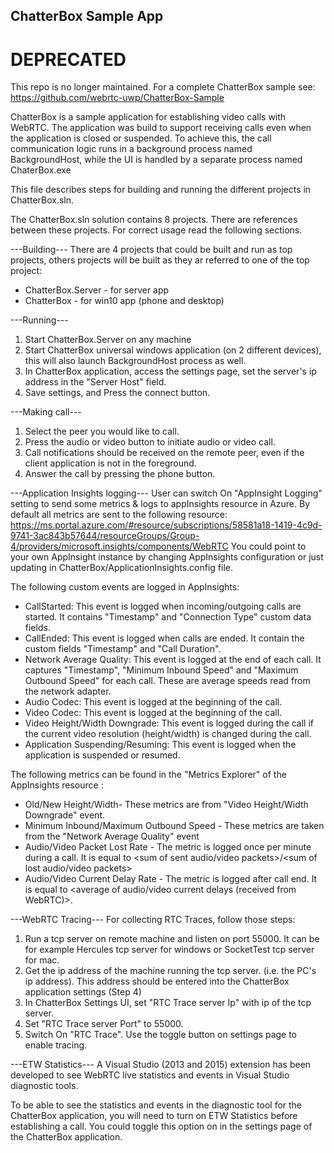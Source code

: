 ChatterBox Sample App
---------------------

# DEPRECATED
This repo is no longer maintained.  For a complete ChatterBox sample see: https://github.com/webrtc-uwp/ChatterBox-Sample

ChatterBox is a sample application for establishing video calls with WebRTC.
The application was build to support receiving calls even when the application is closed or suspended.
To achieve this, the call communication logic runs in a background process named BackgroundHost, while
the UI is handled by a separate process named ChaterBox.exe



This file describes steps for building and running the different projects in ChatterBox.sln.

The ChatterBox.sln solution contains 8 projects.
There are references between these projects. For correct usage read the following sections.

---Building---
There are 4 projects that could be built and run as top projects, others projects will be built as they ar referred to one of the top project:
- ChatterBox.Server             - for server app
- ChatterBox   					- for win10 app (phone and desktop)


---Running---
1. Start ChatterBox.Server on any machine
2. Start ChatterBox universal windows application (on 2 different devices), this will also launch BackgroundHost process as well.
3. In ChatterBox application, access the settings page, set the server's ip address in the "Server Host" field.
4. Save settings, and Press the connect button.


---Making call---
1. Select the peer you would like to call.
2. Press the audio or video button to initiate audio or video call.
3. Call notifications should be received on the remote peer, even if the client application is not in the foreground.
4. Answer the call by pressing the phone button.


---Application Insights logging---
User can switch On "AppInsight Logging" setting to send some metrics & logs to appInsights resource in Azure.
By default all metrics are sent to the following resource:
https://ms.portal.azure.com/#resource/subscriptions/58581a18-1419-4c9d-9741-3ac843b57644/resourceGroups/Group-4/providers/microsoft.insights/components/WebRTC
You could point to your own AppInsight instance by changing AppInsights configuration or
just updating <InstrumentationKey> in ChatterBox/ApplicationInsights.config file.

The following custom events are logged in AppInsights:
 - CallStarted:              This event is logged when incoming/outgoing calls are started. It contains "Timestamp" and
                             "Connection Type" custom data fields.
 - CallEnded:                This event is logged when calls are ended. It contain the custom fields "Timestamp" and "Call Duration".
 - Network Average Quality:  This event is logged at the end of each call. It captures "Timestamp", "Minimum Inbound Speed"
                             and "Maximum Outbound Speed" for each call. These are average speeds read from the network adapter.
 - Audio Codec:              This event is logged at the beginning of the call.
 - Video Codec:              This event is logged at the beginning of the call.
 - Video Height/Width Downgrade: This event is logged during the call if the current video resolution (height/width) is changed during the call.
 - Application Suspending/Resuming: This event is logged when the application is suspended or resumed.

The following metrics can be found in the "Metrics Explorer" of the AppInsights resource :
 - Old/New Height/Width- These metrics are from "Video Height/Width Downgrade" event.
 - Minimum Inbound/Maximum Outbound Speed - These metrics are taken from the "Network Average Quality" event
 - Audio/Video Packet Lost Rate - The metric is logged once per minute during a call. It is equal to <sum of sent audio/video packets>/<sum of lost audio/video packets>
 - Audio/Video Current Delay Rate - The metric is logged after call end. It is equal to <average of audio/video current delays (received from WebRTC)>.


---WebRTC Tracing---
For collecting RTC Traces, follow those steps:
1. Run a tcp server on remote machine and listen on port 55000. It can be for example Hercules tcp server for windows or SocketTest tcp server for mac.
2. Get the ip address of the machine running the tcp server. (i.e. the PC's ip address). This address should be entered into the ChatterBox application settings (Step 4)
3. In ChatterBox Settings UI, set "RTC Trace server Ip" with ip of the tcp server.
4. Set "RTC Trace server Port" to 55000.
5. Switch On "RTC Trace". Use the toggle button on settings page to enable tracing.


---ETW Statistics---
A Visual Studio (2013 and 2015) extension has been developed to see WebRTC live statistics and events in Visual Studio diagnostic tools.

To be able to see the statistics and events in the diagnostic tool for the ChatterBox application, you will need to turn on
ETW Statistics before establishing a call. You could toggle this option on in the settings page of the ChatterBox application.
